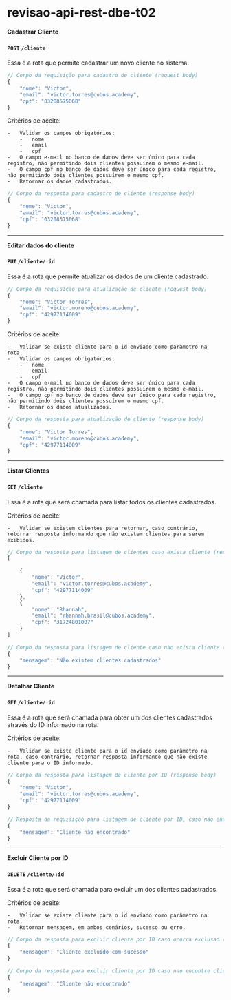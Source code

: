 # revisao-api-rest-dbe-t02
<summary><b>Cadastrar Cliente</b></summary>

#### `POST` `/cliente`

Essa é a rota que permite cadastrar um novo cliente no sistema.

```javascript
// Corpo da requisição para cadastro de cliente (request body)
{
    "nome": "Victor",
    "email": "victor.torres@cubos.academy",
    "cpf": "03208575068"
}
```

Critérios de aceite:

    -   Validar os campos obrigatórios:
        -   nome
        -   email
        -   cpf
    -   O campo e-mail no banco de dados deve ser único para cada registro, não permitindo dois clientes possuírem o mesmo e-mail.
    -   O campo cpf no banco de dados deve ser único para cada registro, não permitindo dois clientes possuírem o mesmo cpf.
    -   Retornar os dados cadastrados.

```javascript
// Corpo da resposta para cadastro de cliente (response body)
{
    "nome": "Victor",
    "email": "victor.torres@cubos.academy",
    "cpf": "03208575068"
}
```

<hr>

<summary><b>Editar dados do cliente</b></summary>

#### `PUT` `/cliente/:id`

Essa é a rota que permite atualizar os dados de um cliente cadastrado.

```javascript
// Corpo da requisição para atualização de cliente (request body)
{
    "nome": "Victor Torres",
    "email": "victor.moreno@cubos.academy",
    "cpf": "42977114009"
}
```

Critérios de aceite:

    -   Validar se existe cliente para o id enviado como parâmetro na rota.
    -   Validar os campos obrigatórios:
        -   nome
        -   email
        -   cpf
    -   O campo e-mail no banco de dados deve ser único para cada registro, não permitindo dois clientes possuírem o mesmo e-mail.
    -   O campo cpf no banco de dados deve ser único para cada registro, não permitindo dois clientes possuírem o mesmo cpf.
    -   Retornar os dados atualizados.

```javascript
// Corpo da resposta para atualização de cliente (response body)
{
    "nome": "Victor Torres",
    "email": "victor.moreno@cubos.academy",
    "cpf": "42977114009"
}
```

<hr>


<summary><b>Listar Clientes</b></summary>

#### `GET` `/cliente`

Essa é a rota que será chamada para listar todos os clientes cadastrados.

Critérios de aceite:

    -   Validar se existem clientes para retornar, caso contrário, retornar resposta informando que não existem clientes para serem exibidos.

```javascript
// Corpo da resposta para listagem de clientes caso exista cliente (response body)
[

    {
        "nome": "Victor",
        "email": "victor.torres@cubos.academy",
        "cpf": "42977114009"
    },
    {
        "nome": "Rhannah",
        "email": "rhannah.brasil@cubos.academy",
        "cpf": "31724801007"
    }
]
```

```javascript
// Corpo da resposta para listagem de cliente caso nao exista cliente (response body)
{
    "mensagem": "Não existem clientes cadastrados"
}
```

<hr>


<summary><b>Detalhar Cliente</b></summary>

#### `GET` `/cliente/:id`

Essa é a rota que será chamada para obter um dos clientes cadastrados através do ID informado na rota.

Critérios de aceite:

    -   Validar se existe cliente para o id enviado como parâmetro na rota, caso contrário, retornar resposta informando que não existe cliente para o ID informado.

```javascript
// Corpo da resposta para listagem de cliente por ID (response body)
{
    "nome": "Victor",
    "email": "victor.torres@cubos.academy",
    "cpf": "42977114009"
}
```

```javascript
// Resposta da requisição para listagem de cliente por ID, caso nao encontre cliente com ID informado (response body)
{
    "mensagem": "Cliente não encontrado"
}
```

<hr>


<summary><b>Excluir Cliente por ID</b></summary>

#### `DELETE` `/cliente/:id`

Essa é a rota que será chamada para excluir um dos clientes cadastrados.  

Critérios de aceite:

    -   Validar se existe cliente para o id enviado como parâmetro na rota.
    -   Retornar mensagem, em ambos cenários, sucesso ou erro.

```javascript
// Corpo da resposta para excluir cliente por ID caso ocorra exclusao (response body)
{
    "mensagem": "Cliente excluído com sucesso"
}
```

```javascript
// Corpo da resposta para excluir cliente por ID caso nao encontre cliente com ID informado (response body)
{
    "mensagem": "Cliente não encontrado"
}
```